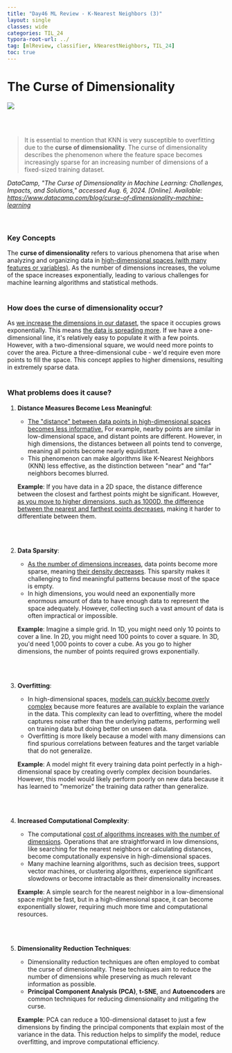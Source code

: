 ```yaml
---
title: "Day46 ML Review - K-Nearest Neighbors (3)"
layout: single
classes: wide
categories: TIL_24
typora-root-url: ../
tag: [mlReview, classifier, kNearestNeighbors, TIL_24]
toc: true 
---
```


# The Curse of Dimensionality 

<img src="/blog/images/2024-08-05-TIL24_Day46/IMG_1473.JPG">

<br><br>

> It is essential to mention that KNN is very susceptible to overfitting due to the **curse of dimensionality**. The curse of dimensionality describes the phenomenon where the feature space becomes increasingly sparse for an increasing number of dimensions of a fixed-sized training dataset.



<I>DataCamp, "The Curse of Dimensionality in Machine Learning: Challenges, Impacts, and Solutions," accessed Aug. 6, 2024. [Online]. Available: https://www.datacamp.com/blog/curse-of-dimensionality-machine-learning</I> <br><br><br>



### Key Concepts

The **curse of dimensionality** refers to various phenomena that arise when analyzing and organizing data in <u>high-dimensional spaces (with many features or variables)</u>. As the number of dimensions increases, the volume of the space increases exponentially, leading to various challenges for machine learning algorithms and statistical methods.<br><Br>



### How does the curse of dimensionality occur?

As <u>we increase the dimensions in our dataset</u>, the space it occupies grows exponentially. This means <u>the data is spreading more</u>. If we have a one-dimensional line, it's relatively easy to populate it with a few points. However, with a two-dimensional square, we would need more points to cover the area. Picture a three-dimensional cube - we'd require even more points to fill the space. This concept applies to higher dimensions, resulting in extremely sparse data.<br><br>



### What problems does it cause?

1. **Distance Measures Become Less Meaningful**:

   - <u>The "distance" between data points in high-dimensional spaces becomes less informative.</u> For example, nearby points are similar in low-dimensional space, and distant points are different. However, in high dimensions, the distances between all points tend to converge, meaning all points become nearly equidistant.
   - This phenomenon can make algorithms like K-Nearest Neighbors (KNN) less effective, as the distinction between "near" and "far" neighbors becomes blurred.

   **Example**: If you have data in a 2D space, the distance difference between the closest and farthest points might be significant. However, <u>as you move to higher dimensions, such as 1000D, the difference between the nearest and farthest points decreases</u>, making it harder to differentiate between them.

   <Br><Br>

2. **Data Sparsity**:

   - <u>As the number of dimensions increases</u>, data points become more sparse, meaning <u>their density decreases</u>. This sparsity makes it challenging to find meaningful patterns because most of the space is empty.
   - In high dimensions, you would need an exponentially more enormous amount of data to have enough data to represent the space adequately. However, collecting such a vast amount of data is often impractical or impossible.

   **Example**: Imagine a simple grid. In 1D, you might need only 10 points to cover a line. In 2D, you might need 100 points to cover a square. In 3D, you'd need 1,000 points to cover a cube. As you go to higher dimensions, the number of points required grows exponentially.

   <br><br>

3. **Overfitting**:

   - In high-dimensional spaces, <u>models can quickly become overly complex</u> because more features are available to explain the variance in the data. This complexity can lead to overfitting, where the model captures noise rather than the underlying patterns, performing well on training data but doing better on unseen data.
   - Overfitting is more likely because a model with many dimensions can find spurious correlations between features and the target variable that do not generalize.

   **Example**: A model might fit every training data point perfectly in a high-dimensional space by creating overly complex decision boundaries. However, this model would likely perform poorly on new data because it has learned to "memorize" the training data rather than generalize.

   <br><br>

4. **Increased Computational Complexity**:

   - The computational <u>cost of algorithms increases with the number of dimensions</u>. Operations that are straightforward in low dimensions, like searching for the nearest neighbors or calculating distances, become computationally expensive in high-dimensional spaces.
   - Many machine learning algorithms, such as decision trees, support vector machines, or clustering algorithms, experience significant slowdowns or become intractable as their dimensionality increases.

   **Example**: A simple search for the nearest neighbor in a low-dimensional space might be fast, but in a high-dimensional space, it can become exponentially slower, requiring much more time and computational resources.

   <br><br>

5. **Dimensionality Reduction Techniques**:

   - Dimensionality reduction techniques are often employed to combat the curse of dimensionality. These techniques aim to reduce the number of dimensions while preserving as much relevant information as possible.
   - **Principal Component Analysis (PCA)**, **t-SNE**, and **Autoencoders** are common techniques for reducing dimensionality and mitigating the curse.

   **Example**: PCA can reduce a 100-dimensional dataset to just a few dimensions by finding the principal components that explain most of the variance in the data. This reduction helps to simplify the model, reduce overfitting, and improve computational efficiency.

<br><br>
